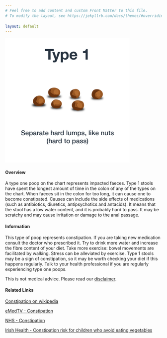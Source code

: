 ```yaml
---
# Feel free to add content and custom Front Matter to this file.
# To modify the layout, see https://jekyllrb.com/docs/themes/#overriding-theme-defaults

layout: default
---
```


<img src="/assets/web-stool-type1.png" alt="BSC Type One" height="400" width="400"/>

#### Overview

A type one poop on the chart represents impacted faeces. Type 1 stools have spent the longest amount of time in the colon of any of the types on the chart. When faeces sit in the colon for too long, it can cause one to become constipated. Causes can include the side effects of medications (such as antibiotics, diuretics, antipsychotics and antacids). It means that the stool has a low water content, and it is probably hard to pass. It may be scratchy and may cause irritation or damage to the anal passage.

#### Information

This type of poop represents constipation. If you are taking new medication consult the doctor who prescribed it. Try to drink more water and increase the fibre content of your diet. Take more exercise: bowel movements are facilitated by walking. Stress can be alleviated by exercise. Type 1 stools may be a sign of constipation, so it may be worth checking your diet if this happens regularly. Talk to your health professional if you are regularly experiencing type one poops.

This is not medical advice. Please read our [disclaimer](/disclaimer "Disclaimer").

#### Related Links

[Constipation on wikipedia](https://en.wikipedia.org/wiki/Constipation "Constipation on wikipedia")

[eMedTV - Constipation](http://constipation.emedtv.com/constipation/constipation.html)  
  
[NHS - Constipation](http://www.nhs.uk/Conditions/Constipation/Pages/Introduction.aspx)  
  
[Irish Health - Constipation risk for children who avoid eating vegetables](http://www.irishhealth.com/article.html?id=18356)  
